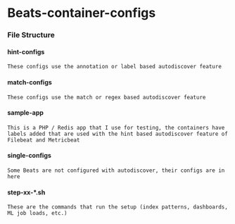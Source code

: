 # Beats-container-configs

### File Structure
#### hint-configs

    These configs use the annotation or label based autodiscover feature
#### match-configs

    These configs use the match or regex based autodiscover feature
#### sample-app

    This is a PHP / Redis app that I use for testing, the containers have labels added that are used with the hint based autodiscover feature of Filebeat and Metricbeat

#### single-configs

    Some Beats are not configured with autodiscover, their configs are in here

#### step-xx-*.sh

    These are the commands that run the setup (index patterns, dashboards, ML job loads, etc.)
